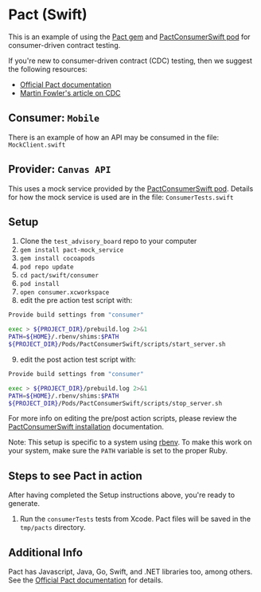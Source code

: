 # Pact (Swift)

This is an example of using the [Pact gem] and [PactConsumerSwift pod] for consumer-driven contract
testing.

If you're new to consumer-driven contract (CDC) testing, then we suggest the
following resources:

- [Official Pact documentation]
- [Martin Fowler's article on CDC]

## Consumer: `Mobile`

There is an example of how an API may be consumed in the file:
`MockClient.swift`

## Provider: `Canvas API`

This uses a mock service provided by the [PactConsumerSwift pod].
Details for how the mock service is used are in the file:
`ConsumerTests.swift`

## Setup

1. Clone the `test_advisory_board` repo to your computer
2. `gem install pact-mock_service`
3. `gem install cocoapods`
4. `pod repo update`
5. `cd pact/swift/consumer`
6. `pod install`
7. `open consumer.xcworkspace`
8. edit the pre action test script with:

```sh
Provide build settings from "consumer"
```
```sh
exec > ${PROJECT_DIR}/prebuild.log 2>&1
PATH=${HOME}/.rbenv/shims:$PATH
${PROJECT_DIR}/Pods/PactConsumerSwift/scripts/start_server.sh
```
9. edit the post action test script with:

```sh
Provide build settings from "consumer"
```
```sh
exec > ${PROJECT_DIR}/prebuild.log 2>&1
PATH=${HOME}/.rbenv/shims:$PATH
${PROJECT_DIR}/Pods/PactConsumerSwift/scripts/stop_server.sh
```
For more info on editing the pre/post action scripts, please review
the [PactConsumerSwift installation] documentation.

Note: This setup is specific to a system using [rbenv]. To make this work
on your system, make sure the `PATH` variable is set to the proper Ruby.

## Steps to see Pact in action

After having completed the Setup instructions above, you're ready to generate.

1. Run the `consumerTests` tests from Xcode. Pact files will be saved in the `tmp/pacts` directory.

## Additional Info

Pact has Javascript, Java, Go, Swift, and .NET libraries too, among others. See
the [Official Pact documentation] for details.

[Pact gem]: https://github.com/realestate-com-au/pact
[Official Pact documentation]: https://docs.pact.io/
[Martin Fowler's article on CDC]: http://martinfowler.com/articles/consumerDrivenContracts.html#Consumer-drivenContracts
[PactConsumerSwift pod]: https://cocoapods.org/pods/PactConsumerSwift
[rbenv]: https://github.com/rbenv/rbenv
[PactConsumerSwift installation]: https://github.com/DiUS/pact-consumer-swift#installation
